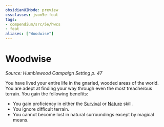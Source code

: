 ```yaml
---
obsidianUIMode: preview
cssclasses: json5e-feat
tags:
- compendium/src/5e/hwcs
- feat
aliases: ["Woodwise"]
---
```

# Woodwise
*Source: Humblewood Campaign Setting p. 47*  

You have lived your entire life in the gnarled, wooded areas of the world. You are adept at finding your way through even the most treacherous terrain. You gain the following benefits:

- You gain proficiency in either the [Survival](2-Mechanics/CLI/rules/skills.md#Survival) or [Nature](2-Mechanics/CLI/rules/skills.md#Nature) skill.  
- You ignore difficult terrain.  
- You cannot become lost in natural surroundings except by magical means.